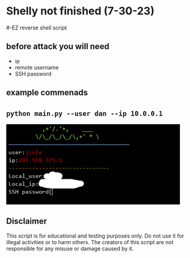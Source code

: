 # Shelly not finished (7-30-23)
#-EZ reverse shell script
## before attack you will need
- ip
- remote username
- SSH password

## example commenads
`python main.py --user dan --ip 10.0.0.1`
---
![TURT](images/SHELL.png)
## Disclaimer

This script is for educational and testing purposes only. Do not use it for illegal activities or to harm others. The creators of this script are not responsible for any misuse or damage caused by it.
